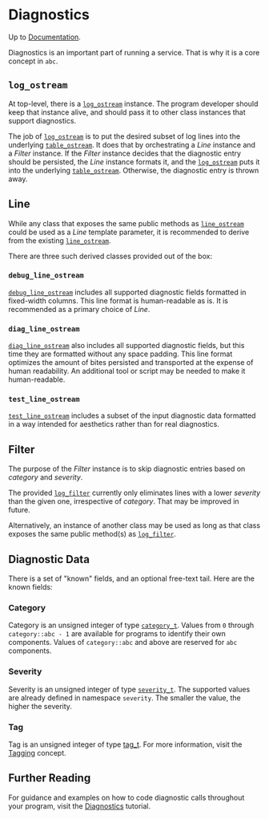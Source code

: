 # Diagnostics

Up to [Documentation](../README.md).

Diagnostics is an important part of running a service.
That is why it is a core concept in `abc`.

## `log_ostream`
At top-level, there is a [`log_ostream`](../ref/log.md) instance.
The program developer should keep that instance alive, and should pass it to other class instances that support diagnostics.

The job of [`log_ostream`](../ref/log.md) is to put the desired subset of log lines into the underlying [`table_ostream`](../ref/table.md).
It does that by orchestrating a _Line_ instance and a _Filter_ instance.
If the _Filter_ instance decides that the diagnostic entry should be persisted, the _Line_ instance formats it, and the [`log_ostream`](../ref/log.md) puts it into the underlying [`table_ostream`](../ref/table.md).
Otherwise, the diagnostic entry is thrown away.

## Line
While any class that exposes the same public methods as [`line_ostream`](../ref/table.md) could be used as a _Line_ template parameter, it is recommended to derive from the existing [`line_ostream`](../ref/table.md).

There are three such derived classes provided out of the box:

### `debug_line_ostream`
[`debug_line_ostream`](../ref/log.md) includes all supported diagnostic fields formatted in fixed-width columns.
This line format is human-readable as is.
It is recommended as a primary choice of _Line_.

### `diag_line_ostream`
[`diag_line_ostream`](../ref/log.md) also includes all supported diagnostic fields, but this time they are formatted without any space padding.
This line format optimizes the amount of bites persisted and transported at the expense of human readability.
An additional tool or script may be needed to make it human-readable.

### `test_line_ostream`
[`test_line_ostream`](../ref/log.md) includes a subset of the input diagnostic data formatted in a way intended for aesthetics rather than for real diagnostics.

## Filter
The purpose of the _Filter_ instance is to skip diagnostic entries based on _category_ and _severity_.

The provided [`log_filter`](../ref/log.md) currently only eliminates lines with a lower _severity_ than the given one, irrespective of _category_.
That may be improved in future.

Alternatively, an instance of another class may be used as long as that class exposes the same public method(s) as [`log_filter`](../ref/log.md).

## Diagnostic Data
There is a set of "known" fields, and an optional free-text tail.
Here are the known fields:

### Category
Category is an unsigned integer of type [`category_t`](../ref/log.md).
Values from `0` through `category::abc - 1` are available for programs to identify their own components.
Values of `category::abc` and above are reserved for `abc` components.

### Severity
Severity is an unsigned integer of type [`severity_t`](../ref/log.md).
The supported values are already defined in namespace `severity`.
The smaller the value, the higher the severity.

### Tag
Tag is an unsigned integer of type [tag_t](../ref/tag.md).
For more information, visit the [Tagging](tagging.md) concept.

## Further Reading
For guidance and examples on how to code diagnostic calls throughout your program, visit the [Diagnostics](../tutorials/diagnostics.md) tutorial.